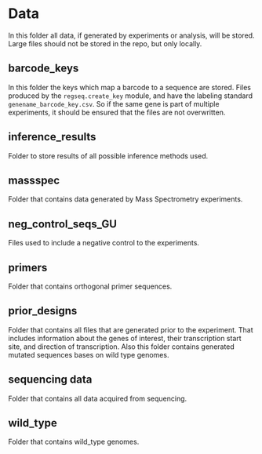 # Data

In this folder all data, if generated by experiments or analysis, will be stored. Large files should not be stored in the repo, but only locally. 

## barcode_keys
In this folder the keys which map a barcode to a sequence are stored. Files produced by the `regseq.create_key` module, and have the labeling standard `genename_barcode_key.csv`. So if the same gene is part of multiple experiments, it should be ensured that the files are not overwritten.

## inference_results
Folder to store results of all possible inference methods used.

## massspec
Folder that contains data generated by Mass Spectrometry experiments.

## neg_control_seqs_GU
Files used to include a negative control to the experiments.

## primers
Folder that contains orthogonal primer sequences.

## prior_designs
Folder that contains all files that are generated prior to the experiment. That includes information about the genes of interest, their transcription start site, and direction of transcription. Also this folder contains generated mutated sequences bases on wild type genomes.

## sequencing data
Folder that contains all data acquired from sequencing.

## wild_type
Folder that contains wild_type genomes.
